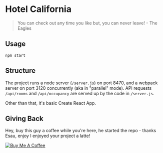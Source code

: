 # Hotel California

> You can check out any time you like but, you can never leave! - The Eagles

## Usage

`npm start`

## Structure

The project runs a node server (`/server.js`) on port 8470,
and a webpack server on port 3120 concurrently (aka in "parallel" mode).
API requests `/api/rooms` and `/api/occupancy` are served up by the code in `/server.js`.

Other than that, it's basic Create React App.

## Giving Back

Hey, buy this guy a coffee while you're here, he started the repo - thanks Esau, enjoy I enjoyed your project a latte!

[![Buy Me A Coffee](https://www.buymeacoffee.com/assets/img/custom_images/black_img.png)](https://www.buymeacoffee.com/esausilva)
